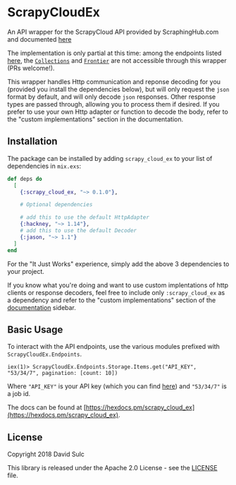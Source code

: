 # ScrapyCloudEx

An API wrapper for the ScrapyCloud API provided by ScraphingHub.com and documented [here](https://doc.scrapinghub.com/scrapy-cloud.html)

The implementation is only partial at this time: among the endpoints listed [here](https://doc.scrapinghub.com/scrapy-cloud.html#api-endpoints), the [`Collections`](https://doc.scrapinghub.com/api/collections.html) and [`Frontier`](https://doc.scrapinghub.com/api/frontier.html) are not accessible through this wrapper (PRs welcome!).

This wrapper handles Http communication and reponse decoding for you (provided you install the dependencies below), but
will only request the `json` format by default, and will only decode `json` responses. Other response types are passed
through, allowing you to process them if desired. If you prefer to use your own Http adapter or function to decode the
body, refer to the "custom implementations" section in the documentation.

## Installation

The package can be installed by adding `scrapy_cloud_ex` to your list of dependencies in `mix.exs`:

```elixir
def deps do
  [
    {:scrapy_cloud_ex, "~> 0.1.0"},

    # Optional dependencies

    # add this to use the default HttpAdapter
    {:hackney, "~> 1.14"},
    # add this to use the default Decoder
    {:jason, "~> 1.1"}
  ]
end
```

For the "It Just Works" experience, simply add the above 3 dependencies to your project.

If you know what you're doing and want to use custom implentations of http clients or response decoders,
feel free to include only `:scrapy_cloud_ex` as a dependency and refer to the "custom implementations"
section of the [documentation](https://hexdocs.pm/scrapy_cloud_ex) sidebar.

## Basic Usage

To interact with the API endpoints, use the various modules prefixed with `ScrapyCloudEx.Endpoints`.

```
iex(1)> ScrapyCloudEx.Endpoints.Storage.Items.get("API_KEY", "53/34/7", pagination: [count: 10])
```

Where `"API_KEY"` is your API key (which you can find [here](https://app.scrapinghub.com/account/apikey))
and `"53/34/7"` is a job id.

The docs can be found at [https://hexdocs.pm/scrapy_cloud_ex](https://hexdocs.pm/scrapy_cloud_ex).

## License

Copyright 2018 David Sulc

This library is released under the Apache 2.0 License - see the
[LICENSE](https://raw.githubusercontent.com/davidsulc/scrapy_cloud_ex/master/LICENSE) file.


